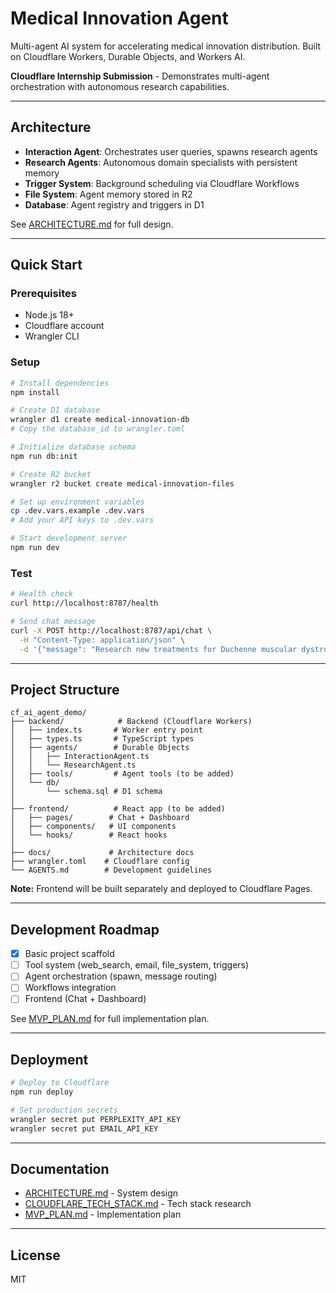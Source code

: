 # Medical Innovation Agent

Multi-agent AI system for accelerating medical innovation distribution. Built on Cloudflare Workers, Durable Objects, and Workers AI.

**Cloudflare Internship Submission** - Demonstrates multi-agent orchestration with autonomous research capabilities.

---

## Architecture

- **Interaction Agent**: Orchestrates user queries, spawns research agents
- **Research Agents**: Autonomous domain specialists with persistent memory
- **Trigger System**: Background scheduling via Cloudflare Workflows
- **File System**: Agent memory stored in R2
- **Database**: Agent registry and triggers in D1

See [ARCHITECTURE.md](./ARCHITECTURE.md) for full design.

---

## Quick Start

### Prerequisites
- Node.js 18+
- Cloudflare account
- Wrangler CLI

### Setup

```bash
# Install dependencies
npm install

# Create D1 database
wrangler d1 create medical-innovation-db
# Copy the database_id to wrangler.toml

# Initialize database schema
npm run db:init

# Create R2 bucket
wrangler r2 bucket create medical-innovation-files

# Set up environment variables
cp .dev.vars.example .dev.vars
# Add your API keys to .dev.vars

# Start development server
npm run dev
```

### Test

```bash
# Health check
curl http://localhost:8787/health

# Send chat message
curl -X POST http://localhost:8787/api/chat \
  -H "Content-Type: application/json" \
  -d '{"message": "Research new treatments for Duchenne muscular dystrophy"}'
```

---

## Project Structure

```
cf_ai_agent_demo/
├── backend/            # Backend (Cloudflare Workers)
│   ├── index.ts       # Worker entry point
│   ├── types.ts       # TypeScript types
│   ├── agents/        # Durable Objects
│   │   ├── InteractionAgent.ts
│   │   └── ResearchAgent.ts
│   ├── tools/         # Agent tools (to be added)
│   └── db/
│       └── schema.sql # D1 schema
│
├── frontend/          # React app (to be added)
│   ├── pages/        # Chat + Dashboard
│   ├── components/   # UI components
│   └── hooks/        # React hooks
│
├── docs/             # Architecture docs
├── wrangler.toml    # Cloudflare config
└── AGENTS.md        # Development guidelines
```

**Note:** Frontend will be built separately and deployed to Cloudflare Pages.

---

## Development Roadmap

- [x] Basic project scaffold
- [ ] Tool system (web_search, email, file_system, triggers)
- [ ] Agent orchestration (spawn, message routing)
- [ ] Workflows integration
- [ ] Frontend (Chat + Dashboard)

See [MVP_PLAN.md](./MVP_PLAN.md) for full implementation plan.

---

## Deployment

```bash
# Deploy to Cloudflare
npm run deploy

# Set production secrets
wrangler secret put PERPLEXITY_API_KEY
wrangler secret put EMAIL_API_KEY
```

---

## Documentation

- [ARCHITECTURE.md](./ARCHITECTURE.md) - System design
- [CLOUDFLARE_TECH_STACK.md](./CLOUDFLARE_TECH_STACK.md) - Tech stack research
- [MVP_PLAN.md](./MVP_PLAN.md) - Implementation plan

---

## License

MIT

